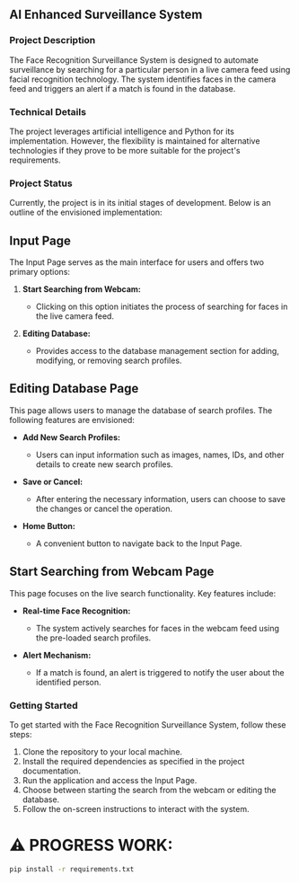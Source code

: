 ## AI Enhanced Surveillance System


### Project Description

The Face Recognition Surveillance System is designed to automate surveillance by searching for a particular person in a live camera feed using facial recognition technology. The system identifies faces in the camera feed and triggers an alert if a match is found in the database.

### Technical Details

The project leverages artificial intelligence and Python for its implementation. However, the flexibility is maintained for alternative technologies if they prove to be more suitable for the project's requirements.

### Project Status

Currently, the project is in its initial stages of development. Below is an outline of the envisioned implementation:

## Input Page

The Input Page serves as the main interface for users and offers two primary options:

1. **Start Searching from Webcam:**
   - Clicking on this option initiates the process of searching for faces in the live camera feed.
   
2. **Editing Database:**
   - Provides access to the database management section for adding, modifying, or removing search profiles.

## Editing Database Page

This page allows users to manage the database of search profiles. The following features are envisioned:

- **Add New Search Profiles:**
  - Users can input information such as images, names, IDs, and other details to create new search profiles.

- **Save or Cancel:**
  - After entering the necessary information, users can choose to save the changes or cancel the operation.

- **Home Button:**
  - A convenient button to navigate back to the Input Page.

## Start Searching from Webcam Page

This page focuses on the live search functionality. Key features include:

- **Real-time Face Recognition:**
  - The system actively searches for faces in the webcam feed using the pre-loaded search profiles.

- **Alert Mechanism:**
  - If a match is found, an alert is triggered to notify the user about the identified person.

### Getting Started

To get started with the Face Recognition Surveillance System, follow these steps:

1. Clone the repository to your local machine.
2. Install the required dependencies as specified in the project documentation.
3. Run the application and access the Input Page.
4. Choose between starting the search from the webcam or editing the database.
5. Follow the on-screen instructions to interact with the system.


# ⚠️ PROGRESS WORK:

   ```bash
pip install -r requirements.txt
   ```
